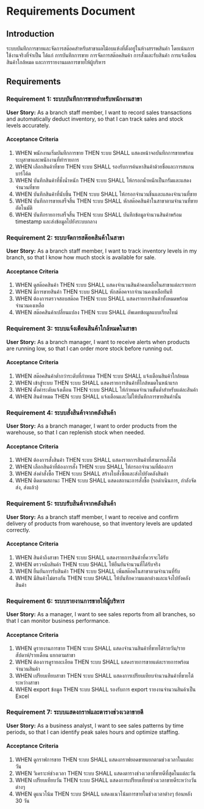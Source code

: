 # Requirements Document

## Introduction

ระบบบันทึกการขายและจัดการสต๊อคสำหรับสาขาผลไม้อบแห้งที่ตั้งอยู่ในห้างสรรพสินค้า โดยเน้นการใช้งานจริงที่จำเป็น ได้แก่ การบันทึกการขาย การจัดการสต๊อคสินค้า การสั่งและรับสินค้า การแจ้งเตือนสินค้าใกล้หมด และการรายงานผลการขายให้ผู้บริหาร

## Requirements

### Requirement 1: ระบบบันทึกการขายสำหรับพนักงานสาขา

**User Story:** As a branch staff member, I want to record sales transactions and automatically deduct inventory, so that I can track sales and stock levels accurately.

#### Acceptance Criteria

1. WHEN พนักงานเริ่มบันทึกการขาย THEN ระบบ SHALL แสดงหน้าจอบันทึกการขายพร้อมระบุสาขาและพนักงานที่ทำรายการ
2. WHEN เลือกสินค้าที่ขาย THEN ระบบ SHALL รองรับการค้นหาสินค้าด้วยชื่อและการสแกนบาร์โค้ด
3. WHEN บันทึกสินค้าที่ชั่งน้ำหนัก THEN ระบบ SHALL ให้กรอกน้ำหนักเป็นกรัมและแสดงจำนวนที่ขาย
4. WHEN บันทึกสินค้าที่นับชิ้น THEN ระบบ SHALL ให้กรอกจำนวนชิ้นและแสดงจำนวนที่ขาย
5. WHEN บันทึกการขายเสร็จสิ้น THEN ระบบ SHALL หักสต๊อคสินค้าในสาขาตามจำนวนที่ขายอัตโนมัติ
6. WHEN บันทึกรายการเสร็จสิ้น THEN ระบบ SHALL บันทึกข้อมูลจำนวนสินค้าพร้อม timestamp และส่งข้อมูลไปยังระบบกลาง

### Requirement 2: ระบบจัดการสต๊อคสินค้าในสาขา

**User Story:** As a branch staff member, I want to track inventory levels in my branch, so that I know how much stock is available for sale.

#### Acceptance Criteria

1. WHEN ดูสต๊อคสินค้า THEN ระบบ SHALL แสดงจำนวนสินค้าคงเหลือในสาขาแต่ละรายการ
2. WHEN มีการขายสินค้า THEN ระบบ SHALL หักสต๊อคจากจำนวนคงเหลือทันที
3. WHEN ต้องการตรวจสอบสต๊อค THEN ระบบ SHALL แสดงรายการสินค้าทั้งหมดพร้อมจำนวนคงเหลือ
4. WHEN สต๊อคสินค้าเปลี่ยนแปลง THEN ระบบ SHALL อัพเดทข้อมูลแบบเรียลไทม์

### Requirement 3: ระบบแจ้งเตือนสินค้าใกล้หมดในสาขา

**User Story:** As a branch manager, I want to receive alerts when products are running low, so that I can order more stock before running out.

#### Acceptance Criteria

1. WHEN สต๊อคสินค้าต่ำกว่าระดับที่กำหนด THEN ระบบ SHALL แจ้งเตือนสินค้าใกล้หมด
2. WHEN เข้าสู่ระบบ THEN ระบบ SHALL แสดงรายการสินค้าที่ใกล้หมดในหน้าแรก
3. WHEN ตั้งค่าระดับแจ้งเตือน THEN ระบบ SHALL ให้กำหนดจำนวนขั้นต่ำสำหรับแต่ละสินค้า
4. WHEN สินค้าหมด THEN ระบบ SHALL แจ้งเตือนและไม่ให้บันทึกการขายสินค้านั้น

### Requirement 4: ระบบสั่งสินค้าจากคลังสินค้า

**User Story:** As a branch manager, I want to order products from the warehouse, so that I can replenish stock when needed.

#### Acceptance Criteria

1. WHEN ต้องการสั่งสินค้า THEN ระบบ SHALL แสดงรายการสินค้าที่สามารถสั่งได้
2. WHEN เลือกสินค้าที่ต้องการสั่ง THEN ระบบ SHALL ให้กรอกจำนวนที่ต้องการ
3. WHEN ส่งคำสั่งซื้อ THEN ระบบ SHALL สร้างใบสั่งซื้อและส่งไปยังคลังสินค้า
4. WHEN ติดตามสถานะ THEN ระบบ SHALL แสดงสถานะการสั่งซื้อ (รอดำเนินการ, กำลังจัดส่ง, ส่งแล้ว)

### Requirement 5: ระบบรับสินค้าจากคลังสินค้า

**User Story:** As a branch staff member, I want to receive and confirm delivery of products from warehouse, so that inventory levels are updated correctly.

#### Acceptance Criteria

1. WHEN สินค้าถึงสาขา THEN ระบบ SHALL แสดงรายการสินค้าที่ควรจะได้รับ
2. WHEN ตรวจนับสินค้า THEN ระบบ SHALL ให้ยืนยันจำนวนที่ได้รับจริง
3. WHEN ยืนยันการรับสินค้า THEN ระบบ SHALL เพิ่มสต๊อคในสาขาตามจำนวนที่รับ
4. WHEN มีสินค้าไม่ตรงกัน THEN ระบบ SHALL ให้บันทึกความแตกต่างและแจ้งไปยังคลังสินค้า

### Requirement 6: ระบบรายงานการขายให้ผู้บริหาร

**User Story:** As a manager, I want to see sales reports from all branches, so that I can monitor business performance.

#### Acceptance Criteria

1. WHEN ดูรายงานการขาย THEN ระบบ SHALL แสดงจำนวนสินค้าที่ขายได้รายวัน/รายสัปดาห์/รายเดือน แยกตามสาขา
2. WHEN ต้องการดูรายละเอียด THEN ระบบ SHALL แสดงรายการขายแต่ละรายการพร้อมจำนวนสินค้า
3. WHEN เปรียบเทียบสาขา THEN ระบบ SHALL แสดงการเปรียบเทียบจำนวนสินค้าที่ขายได้ระหว่างสาขา
4. WHEN export ข้อมูล THEN ระบบ SHALL รองรับการ export รายงานจำนวนสินค้าเป็น Excel

### Requirement 7: ระบบแสดงกราฟและตารางช่วงเวลาขายดี

**User Story:** As a business analyst, I want to see sales patterns by time periods, so that I can identify peak sales hours and optimize staffing.

#### Acceptance Criteria

1. WHEN ดูกราฟการขาย THEN ระบบ SHALL แสดงกราฟยอดขายแยกตามช่วงเวลาในแต่ละวัน
2. WHEN วิเคราะห์ช่วงเวลา THEN ระบบ SHALL แสดงตารางช่วงเวลาที่ขายดีที่สุดในแต่ละวัน
3. WHEN เปรียบเทียบวัน THEN ระบบ SHALL แสดงการเปรียบเทียบช่วงเวลาขายดีระหว่างวันต่างๆ
4. WHEN ดูแนวโน้ม THEN ระบบ SHALL แสดงแนวโน้มการขายในช่วงเวลาต่างๆ ย้อนหลัง 30 วัน